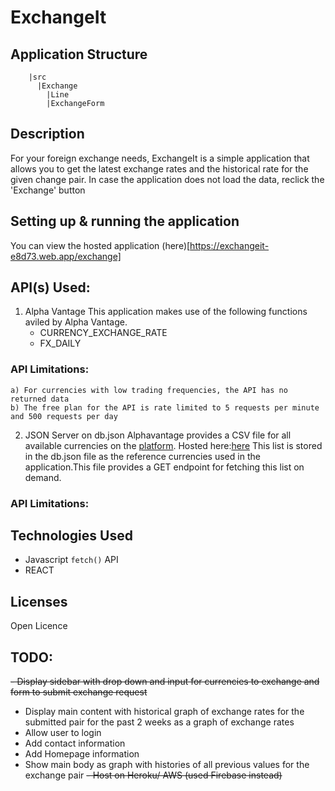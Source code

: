 # ExchangeIt

## Application Structure
```|App
    |src
      |Exchange
        |Line
        |ExchangeForm
```
## Description
For your foreign exchange needs, ExchangeIt is a simple application that allows you to get the latest exchange rates and the historical rate for the given change pair.
In case the application does not load the data, reclick the 'Exchange' button
## Setting up & running the application
You can view the hosted application (here)[https://exchangeit-e8d73.web.app/exchange]

## API(s) Used:
1. Alpha Vantage
   This application makes use of the following functions aviled by Alpha Vantage.
    - CURRENCY_EXCHANGE_RATE
    - FX_DAILY

  ### API Limitations:
    a) For currencies with low trading frequencies, the API has no returned data
    b) The free plan for the API is rate limited to 5 requests per minute and 500 requests per day
    
 
 2. JSON Server on db.json
    Alphavantage provides a CSV file for all available currencies on the [platform](https://www.alphavantage.co/physical_currency_list/). Hosted here:[here](https://mocki.io/v1/2daca649-918f-4bec-b969-2e9d03c4dd48) This list is stored  in the db.json file as the reference currencies used in the application.This file provides a GET endpoint for fetching this list on demand.
  ### API Limitations:
    
    
## Technologies Used
- Javascript ```fetch()``` API 
- REACT

## Licenses
Open Licence




## TODO:
~~- Display sidebar with drop down and  input for currencies to exchange and form to submit exchange request~~
- Display main content with historical graph of exchange rates for the submitted pair for the past 2 weeks as a graph of exchange rates
- Allow user to login 
- Add contact information
- Add Homepage information
- Show main body as graph with histories of all previous values for the exchange pair
~~- Host on Heroku/ AWS (used Firebase instead)~~

